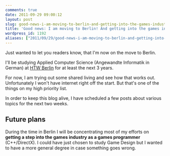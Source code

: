 ```yaml
---
comments: true
date: 2011-09-29 09:00:12
layout: post
slug: good-news-i-am-moving-to-berlin-and-getting-into-the-games-industry
title: 'Good news: I am moving to Berlin! And getting into the games industry!?'
wordpress_id: 1192
aliases: ["2011/09/29/good-news-i-am-moving-to-berlin-and-getting-into-the-games-industry/"]
---
```


Just wanted to let you readers know, that I'm now on the move to Berlin. 

<!--<a href="http://wpimages.phansch.de/2011/09/umzug.jpg"><img src="http://wpimages.phansch.de/2011/09/umzug-1024x768.jpg" alt="Packing up" width="512" height="384" /></a>-->

I'll be studying Applied Computer Science (Angewandte Informatik in German) at [HTW Berlin](http://www.htw-berlin.de/en) for at least the next 3 years. 

For now, I am trying out some shared living and see how that works out. Unfortunately I won't have internet right off the start. But that's one of the things on my high priority list. 

In order to keep this blog alive, I have scheduled a few posts about various topics for the next two weeks.

## Future plans

During the time in Berlin I will be concentrating most of my efforts on **getting a step into the games industry as a games programmer** (C++/DirectX). I could have just chosen to study Game Design but I wanted to have a more general degree in case something goes wrong. 




